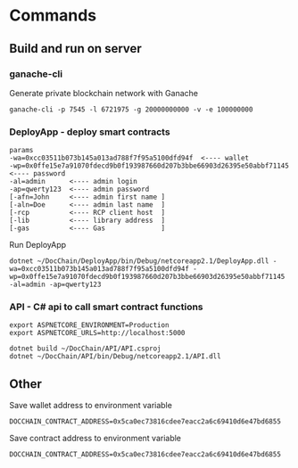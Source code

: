 # Commands

## Build and run on server

### ganache-cli

Generate private blockchain network with Ganache

`ganache-cli -p 7545 -l 6721975 -g 20000000000 -v -e 100000000`

### DeployApp - deploy smart contracts

````
params
-wa=0xcc03511b073b145a013ad788f7f95a5100dfd94f  <---- wallet
-wp=0x0ffe15e7a91070fdecd9b0f193987660d207b3bbe66903d26395e50abbf71145 <---- password
-al=admin      <---- admin login
-ap=qwerty123  <---- admin password
[-afn=John     <---- admin first name ]
[-aln=Doe      <---- admin last name  ]
[-rcp          <---- RCP client host  ]
[-lib          <---- library address  ]
[-gas          <---- Gas              ]
````

Run DeployApp

`dotnet ~/DocChain/DeployApp/bin/Debug/netcoreapp2.1/DeployApp.dll -wa=0xcc03511b073b145a013ad788f7f95a5100dfd94f -wp=0x0ffe15e7a91070fdecd9b0f193987660d207b3bbe66903d26395e50abbf71145 -al=admin -ap=qwerty123`


### API - C# api to call smart contract functions

````
export ASPNETCORE_ENVIRONMENT=Production
export ASPNETCORE_URLS=http://localhost:5000

dotnet build ~/DocChain/API/API.csproj
dotnet ~/DocChain/API/bin/Debug/netcoreapp2.1/API.dll
````

## Other

Save wallet address to environment variable

`DOCCHAIN_CONTRACT_ADDRESS=0x5ca0ec73816cdee7eacc2a6c69410d6e47bd6855`

Save contract address to environment variable

`DOCCHAIN_CONTRACT_ADDRESS=0x5ca0ec73816cdee7eacc2a6c69410d6e47bd6855`
